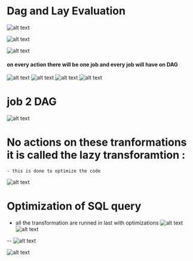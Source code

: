 # Dag and Lay Evaluation 

![alt text](image-15.png)

![alt text](image-16.png)

![alt text](image-17.png)

#### on every action there will be one job and every job will have on DAG 

![alt text](image-20.png)
![alt text](image-18.png)
![alt text](image-19.png)
![alt text](image-21.png)
 # job 2 DAG
![alt text](image-22.png)

# No actions on these tranformations it is called the lazy transforamtion :
    - this is done to optimize the code 

![alt text](image-23.png)

# Optimization of SQL query 
- all the transformation are runned in last with optimizations
![alt text](image-24.png)
![alt text](image-25.png)

--
 ![alt text](image-26.png)

 ![alt text](image-27.png)